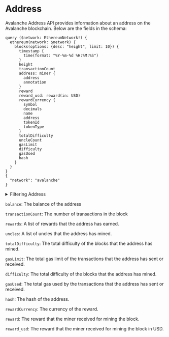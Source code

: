 # Address

Avalanche Address API provides information about an address on the Avalanche blockchain. Below are the fields in the schema:

```
query ($network: EthereumNetwork!) {
  ethereum(network: $network) {
    blocks(options: {desc: "height", limit: 10}) {
      timestamp {
        time(format: "%Y-%m-%d %H:%M:%S")
      }
      height
      transactionCount
      address: miner {
        address
        annotation
      }
      reward
      reward_usd: reward(in: USD)
      rewardCurrency {
        symbol
        decimals
        name
        address
        tokenId
        tokenType
      }
      totalDifficulty
      uncleCount
      gasLimit
      difficulty
      gasUsed
      hash
    }
  }
}
{
  "network": "avalanche"
}
```

<details><summary>Filtering Address</summary>

`limit`: The maximum number of results to return.

`time`: The timestamp of the block.

`transactionCount`: The number of transactions in the block.

`uncleCount`: The number of uncles in the block.

`miner`: The address of the miner who mined the block.

`height`: The height of the block.

`blockReward`: The reward that the miner received for mining the block.

`blockHash`: The hash of the block.

`any`: A catch-all filter (OR logic) that can be used to filter the results by any of the other fields.

`date`: The date of the block.

</details>



`balance`: The balance of the address

`transactionCount`: The number of transactions in the block

`rewards`: A list of rewards that the address has earned.

`uncles`: A list of uncles that the address has mined.

`totalDifficulty`: The total difficulty of the blocks that the address has mined.

`gasLimit`: The total gas limit of the transactions that the address has sent or received.

`difficulty`: The total difficulty of the blocks that the address has mined.

`gasUsed`: The total gas used by the transactions that the address has sent or received.

`hash`: The hash of the address.

`rewardCurrency`: The currency of the reward.

`reward`: The reward that the miner received for mining the block.

`reward_usd`: The reward that the miner received for mining the block in USD.